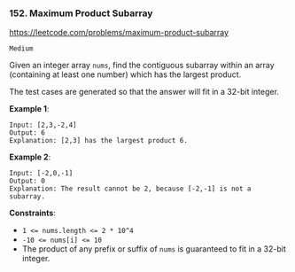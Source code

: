 ### 152. Maximum Product Subarray

https://leetcode.com/problems/maximum-product-subarray

`Medium`

Given an integer array `nums`, find the contiguous subarray within an array (containing at least one number) which has the largest product.

The test cases are generated so that the answer will fit in a 32-bit integer.

**Example 1**:
```
Input: [2,3,-2,4]
Output: 6
Explanation: [2,3] has the largest product 6.
```

**Example 2**:
```
Input: [-2,0,-1]
Output: 0
Explanation: The result cannot be 2, because [-2,-1] is not a subarray.
```

**Constraints**:

* `1 <= nums.length <= 2 * 10^4`
* `-10 <= nums[i] <= 10`
* The product of any prefix or suffix of `nums` is guaranteed to fit in a 32-bit integer.